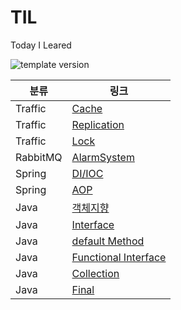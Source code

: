 # TIL
<p>Today I Leared</p>
<p >
  <img src="https://img.shields.io/badge/version-1.0.0-blue?style=flat-square" alt="template version"/>
</p>


분류|링크|
|---|---|
|Traffic|[Cache](https://github.com/eunseo2/TIL/blob/main/Cache%20%EC%A0%81%EC%9A%A9.md)
|Traffic|[Replication](https://github.com/eunseo2/TIL/blob/main/Replication%20%EC%A0%81%EC%9A%A9.md)
|Traffic|[Lock](https://github.com/eunseo2/TIL/blob/main/Lock%20%EC%A0%81%EC%9A%A9.md)
|RabbitMQ|[AlarmSystem](https://github.com/eunseo2/AlarmSystem)
|Spring|[DI/IOC](https://github.com/eunseo2/TIL/blob/main/DI%2CIOC.md)
|Spring|[AOP](https://github.com/eunseo2/TIL/blob/main/AOP.md)
|Java|[객체지향](https://velog.io/@eunseo2/TIL-10-%EA%B0%9D%EC%B2%B4%EC%A7%80%ED%96%A5-JAVA)
|Java|[Interface](https://velog.io/@eunseo2/TIL-11-Interface-JAVA)
|Java|[default Method](https://velog.io/@eunseo2/TIL-12-default-Method-JAVA)
|Java|[Functional Interface](https://velog.io/@eunseo2/TIL-13-Functional-Interface-JAVA)
|Java|[Collection](https://velog.io/@eunseo2/TIL-14-Collection-JAVA)|
|Java|[Final](https://velog.io/@eunseo2/TIL-15-Java-Final)|
